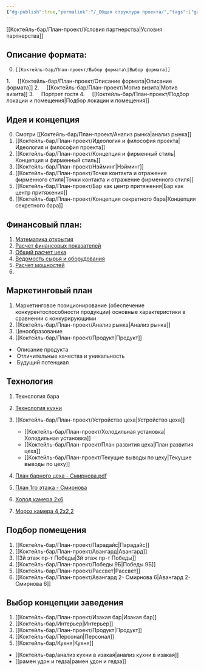 ```yaml
---
{"dg-publish":true,"permalink":"/_Общая структура проекта/","tags":["gardenEntry"]}
---
```


[[Коктейль-бар/План-проект/Условия партнерства\|Условия партнерства]]

## Описание формата:

0.     [[Коктейль-бар/План-проект/Выбор формата\|Выбор формата]]
1.     [[Коктейль-бар/План-проект/Описание формата\|Описание формата]]
2.     [[Коктейль-бар/План-проект/Мотив визита\|Мотив визита]]
3.     Портрет гостя
4.     [[Коктейль-бар/План-проект/Подбор локации и помещения\|Подбор локации и помещения]]

## Идея и концепция 

0. Смотри [[Коктейль-бар/План-проект/Анализ рынка\|анализ рынка]]
1. [[Коктейль-бар/План-проект/Идеология и философия проекта\|Идеология и философия проекта]]
2. [[Коктейль-бар/План-проект/Концепция и фирменный стиль\|Концепция и фирменный стиль]]
3. [[Коктейль-бар/План-проект/Нэйминг\|Нэйминг]]
4. [[Коктейль-бар/План-проект/Точки контакта и отражение фирменного стиля\|Точки контакта и отражение фирменного стиля]]
5. [[Коктейль-бар/План-проект/Бар как центр притяжения\|Бар как центр притяжения]]
6. [[Коктейль-бар/План-проект/Концепция секретного бара\|Концепция секретного бара]]
## Финансовый план:

1. [Математика открытия](https://docs.google.com/spreadsheets/d/1b-PqiEbgM2LHT7zbSOfJjAK_NVKwltEk/edit?usp=drive_link&ouid=103697684513084613385&rtpof=true&sd=true)
2. [Расчет финансовых показателей](https://docs.google.com/spreadsheets/d/1bIDLVI-u3QF0alYG2VZGFC25aezTvB0_/edit?usp=drive_link&ouid=103697684513084613385&rtpof=true&sd=true)
3. [Общий расчет цеха](https://docs.google.com/spreadsheets/d/1BsyLuml2RTwvKsO3erEfeiiftMl7z208yB8y2uWrHJw/edit?usp=sharing)
4. [Ведомость сырья и оборудования](https://docs.google.com/spreadsheets/d/10EfBGhjFO0EwEH1dVytA99crVmOnaoQ7DzDulCQcpjQ/edit?usp=sharing)
5. [Расчет мощностей](https://docs.google.com/spreadsheets/d/19CwEvqA8kjw82Eh_yuAhK6rjQ3_YnVyM/edit?usp=drive_link&ouid=103697684513084613385&rtpof=true&sd=true)
6. 

## Маркетинговый план

1. Маркетинговое позиционирование (обеспечение конкурентоспособности продукции) основные характеристики в сравнении с конкурирующими
2. [[Коктейль-бар/План-проект/Анализ рынка\|Анализ рынка]]
3. Ценообразование  
4. [[Коктейль-бар/План-проект/Продукт\|Продукт]] 
-  Описание продукта
-  Отличительные качества и уникальность
-  Будущий потенциал

## Технология

1. Технология бара 
2. [Технология кухни](https://docs.google.com/spreadsheets/d/1xQdlrKBx9UhlQTIHLh3zUeRqFLwO8016/edit?usp=drive_link&ouid=103697684513084613385&rtpof=true&sd=true)
3. [[Коктейль-бар/План-проект/Устройство цеха\|Устройство цеха]]
	- [[Коктейль-бар/План-проект/Холодильная установка\|Холодильная установка]]
	- [[Коктейль-бар/План-проект/План развития цеха\|План развития цеха]]
	- [[Коктейль-бар/План-проект/Текущие выводы по цеху\|Текущие выводы по цеху]]

1. [План барного цеха - Смирнова.pdf](https://www.dropbox.com/scl/fi/76bjs4bj1hcycyutby6qi/.pdf?rlkey=8htfxqejyun4u0ovqqaxcjnif&dl=0)
2. [План 1го этажа - Смирнова](https://www.dropbox.com/scl/fi/w4jlp9e7kviavd4543y1m/.pdf?rlkey=6dndqv3wtwnewh01h0nt80t0d&dl=0)
3. [Холод камера 2х6](https://www.dropbox.com/scl/fi/264b1kq9ltqq59h09dn95/2-6.pdf?rlkey=nvmqi8qek373oghio80zsisqq&dl=0) 
4. [Мороз камера 4,2х2,2](https://www.dropbox.com/scl/fi/jzmtdeeaulmvdv8roo8m7/4-2.pdf?rlkey=ab7t60zm8mvae2eu7l3zob03d&dl=0)
## Подбор помещения

1. [[Коктейль-бар/План-проект/Парадайс\|Парадайс]]
2. [[Коктейль-бар/План-проект/Авангард\|Авангард]]
3. [[3й этаж пр-т Победы\|3й этаж пр-т Победы]]
4. [[Коктейль-бар/План-проект/Победы 9Б\|Победы 9Б]]
5. [[Коктейль-бар/План-проект/Рассвет\|Рассвет]]
6. [[Коктейль-бар/План-проект/Авангард 2- Смирнова 6\|Авангард 2- Смирнова 6]]

## Выбор концепции заведения

1. [[Коктейль-бар/План-проект/Изакая бар\|Изакая бар]]
2. [[Коктейль-бар/Интерьер\|Интерьер]]
3. [[Коктейль-бар/План-проект/Продукт\|Продукт]]
4. [[Коктейль-бар/Персонал\|Персонал]]
5. [[Коктейль-бар/Кухня\|Кухня]] 
  - [[Коктейль-бар/анализ кухни в изакая\|анализ кухни в изакая]] 
  - [[рамен удон и гедза\|рамен удон и гедза]]


